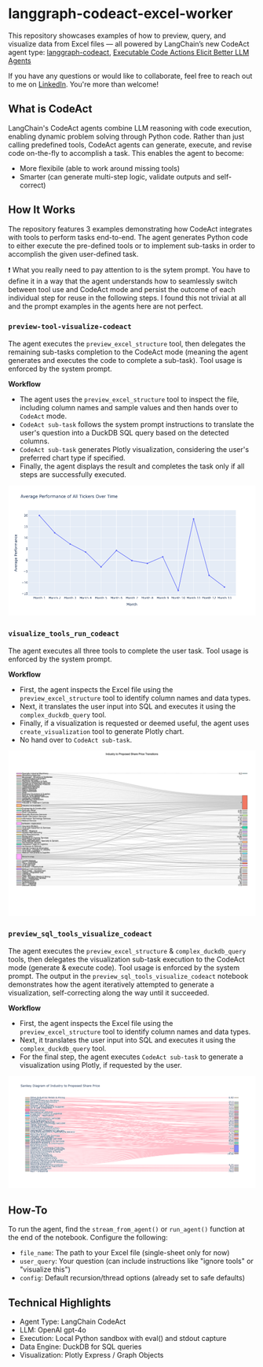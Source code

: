 # langgraph-codeact-excel-worker

This repository showcases examples of how to preview, query, and visualize data from Excel files — all powered by LangChain’s new CodeAct agent type: [langgraph-codeact](https://github.com/langchain-ai/langgraph-codeact),
[Executable Code Actions Elicit Better LLM Agents](https://arxiv.org/abs/2402.01030)

If you have any questions or would like to collaborate, feel free to reach out to me on [LinkedIn](https://www.linkedin.com/in/jenya-stoeva-60477249/). You're more than welcome!

## What is CodeAct

LangChain's CodeAct agents combine LLM reasoning with code execution, enabling dynamic problem solving through Python code. Rather than just calling predefined tools, CodeAct agents can generate, execute, and revise code on-the-fly to accomplish a task. This enables the agent to become:

* More flexibile (able to work around missing tools)
* Smarter (can generate multi-step logic, validate outputs and self-correct)


## How It Works

The repository features 3 examples demonstrating how CodeAct integrates with tools to perform tasks end-to-end. The agent generates Python code to either execute the pre-defined tools or to implement sub-tasks in order to accomplish the given user-defined task. <br>

❗ What you really need to pay attention to is the sytem prompt. You have to define it in a way that the agent understands how to seamlessly switch between tool use and CodeAct mode and persist the outcome of each individual step for reuse in the following steps. I found this not trivial at all and the prompt examples in the agents here are not perfect.


### ```preview-tool-visualize-codeact```

The agent executes the ```preview_excel_structure``` tool, then delegates the remaining sub-tasks completion to the CodeAct mode (meaning the agent generates and executes the code to complete a sub-task). Tool usage is enforced by the system prompt.

**Workflow**

* The agent uses the ```preview_excel_structure``` tool to inspect the file, including column names and sample values and then hands over to ```CodeAct``` mode.
* ```CodeAct sub-task``` follows the system prompt instructions to translate the user's question into a DuckDB SQL query based on the detected columns.
* ```CodeAct sub-task``` generates Plotly visualization, considering the user's preferred chart type if specified.
* Finally, the agent displays the result and completes the task only if all steps are successfully executed.

![preview-tool-visualize-codeact visualization](images/preview-tool-visualize-codeact.png)


### ```visualize_tools_run_codeact```

The agent executes all three tools to complete the user task. Tool usage is enforced by the system prompt.

**Workflow**

* First, the agent inspects the Excel file using the ```preview_excel_structure``` tool to identify column names and data types.
* Next, it translates the user input into SQL and executes it using the ```complex_duckdb_query``` tool.
* Finally, if a visualization is requested or deemed useful, the agent uses ```create_visualization``` tool to generate Plotly chart.
* No hand over to ```CodeAct sub-task```.

![visualize_tools_run_codeact visualization](images/visualize_tools_run_codeact.png)

### ```preview_sql_tools_visualize_codeact```

The agent executes the ```preview_excel_structure``` & ```complex_duckdb_query``` tools, then delegates the visualization sub-task execution to the CodeAct mode (generate & execute code). Tool usage is enforced by the system prompt.
The output in the ```preview_sql_tools_visualize_codeact``` notebook demonstrates how the agent iteratively attempted to generate a visualization, self-correcting along the way until it succeeded.

**Workflow**

* First, the agent inspects the Excel file using the ```preview_excel_structure``` tool to identify column names and data types.
* Next, it translates the user input into SQL and executes it using the ```complex_duckdb_query``` tool. 
* For the final step, the agent executes ```CodeAct sub-task``` to generate a visualization using Plotly, if requested by the user.

![preview_sql_tools_visualize_codeact visualization](images/preview_sql_tools_visualize_codeact.png)


## How-To

To run the agent, find the ```stream_from_agent()``` or ```run_agent()``` function at the end of the notebook. Configure the following:

* ```file_name```: The path to your Excel file (single-sheet only for now)
* ```user_query```: Your question (can include instructions like "ignore tools" or "visualize this")
* ```config```: Default recursion/thread options (already set to safe defaults)
  

## Technical Highlights

* Agent Type: LangChain CodeAct
* LLM: OpenAI gpt-4o
* Execution: Local Python sandbox with eval() and stdout capture
* Data Engine: DuckDB for SQL queries
* Visualization: Plotly Express / Graph Objects





